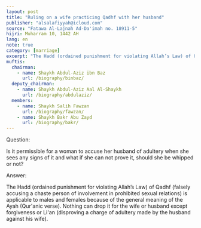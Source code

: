 ```yaml
---
layout: post
title: "Ruling on a wife practicing Qadhf with her husband"
publisher: "alsalafiyyah@icloud.com"
source: "Fatawa Al-Lajnah Ad-Da'imah no. 18911-5"
hijri: Muharram 10, 1442 AH
lang: en
note: true
category: [marriage]
excerpt: "The Hadd (ordained punishment for violating Allah’s Law) of Qadhf (falsely accusing a chaste person of involvement in prohibited sexual relations) is applicable to males and females because of the general meaning of the Ayah (Qur'anic verse)."
muftis:
  chairman: 
    - name: Shaykh Abdul-Aziz ibn Baz
      url: /biography/binbaz/
  deputy_chairman:
    - name: Shaykh Abdul-Aziz Aal Al-Shaykh
      url: /biography/abdulaziz/
  members: 
    - name: Shaykh Salih Fawzan
      url: /biography/fawzan/
    - name: Shaykh Bakr Abu Zayd
      url: /biography/bakr/
---
```


Question: 

Is it permissible for a woman to accuse her husband of adultery when she sees any signs of it and what if she can not prove it, should she be whipped or not?

Answer:

The Hadd (ordained punishment for violating Allah’s Law) of Qadhf (falsely accusing a chaste person of involvement in prohibited sexual relations) is applicable to males and females because of the general meaning of the Ayah (Qur'anic verse). Nothing can drop it for the wife or husband except forgiveness or Li'an (disproving a charge of adultery made by the husband against his wife).
